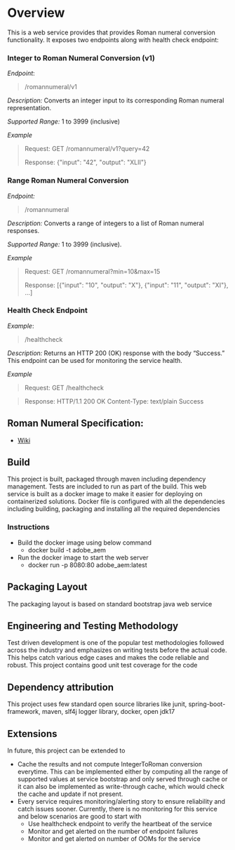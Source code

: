 # Overview
This is a web service provides that provides Roman numeral conversion functionality. It exposes two endpoints along with health check endpoint:

### Integer to Roman Numeral Conversion (v1)
<em>Endpoint</em>:
> /romannumeral/v1

<em>Description:</em> Converts an integer input to its corresponding Roman numeral representation.

<em>Supported Range:</em> 1 to 3999 (inclusive)

<em>Example</em>
> 
> Request: GET /romannumeral/v1?query=42
> 
> Response: {"input": "42", "output": "XLII"}

### Range Roman Numeral Conversion
<em>Endpoint:</em>
> /romannumeral

<em>Description:</em> Converts a range of integers to a list of Roman numeral responses.

<em>Supported Range:</em> 1 to 3999 (inclusive).

<em>Example</em>
> 
> Request: GET /romannumeral?min=10&max=15
>
> Response: [{"input": "10", "output": "X"}, {"input": "11", "output": "XI"}, ...]

### Health Check Endpoint
<em>Example</em>:
>
> /healthcheck

<em>Description:</em> Returns an HTTP 200 (OK) response with the body “Success.” This endpoint can be used for monitoring the service health.

<em>Example</em>

> Request: GET /healthcheck

> Response: HTTP/1.1 200 OK Content-Type: text/plain Success

## Roman Numeral Specification:

* [Wiki](https://en.wikipedia.org/wiki/Roman_numerals)


## Build 

This project is built, packaged through maven including dependency management. Tests are included to run as part of the build. This web service is built as a docker image to make it easier for deploying on containerized solutions. Docker file is configured with all the dependencies including building, packaging and installing all the required dependencies

### Instructions

* Build the docker image using below command
  * docker build -t adobe_aem
* Run the docker image to start the web server
  * docker run -p 8080:80 adobe_aem:latest

## Packaging Layout

The packaging layout is based on standard bootstrap java web service

## Engineering and Testing Methodology

Test driven development is one of the popular test methodologies followed across the industry and emphasizes on writing tests before the actual code. This helps catch various edge cases and makes the code reliable and robust. This project contains good unit test coverage for the code

## Dependency attribution

This project uses few standard open source libraries like junit, spring-boot-framework, maven, slf4j logger library, docker, open jdk17

## Extensions

In future, this project can be extended to

* Cache the results and not compute IntegerToRoman conversion everytime. This can be implemented either by computing all the range of supported values at service bootstrap and only served through cache or it can also be implemented as write-through cache, which would check the cache and update if not present.
* Every service requires monitoring/alerting story to ensure reliability and catch issues sooner. Currently, there is no monitoring for this service and below scenarios are good to start with
  * Use healthcheck endpoint to verify the heartbeat of the service
  * Monitor and get alerted on the number of endpoint failures
  * Monitor and get alerted on number of OOMs for the service
  
